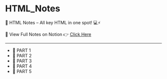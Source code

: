 # HTML_Notes
📘 HTML Notes – All key HTML in one spot! 💻⚡
<p>🔗 View Full Notes on Notion 👉 <a href="https://www.notion.so/HTML-2acf9f47177d4c548c5f305f719110f1?source=copy_link">Click Here</a></p>
<hr>
<ul>
    <li>🔗 PART 1 <a href="https://github.com/linuxmnster/HTML_Notes/blob/main/HTML%20PART%20-%201/HTML_Part_1.md"></a></li>
    <li>🔗 PART 2 <a href="https://github.com/linuxmnster/HTML_Notes/blob/main/HTML%20PART%20-%202/HTML_Part_2.md"></a></li>
    <li>🔗 PART 3 <a href="https://github.com/linuxmnster/HTML_Notes/blob/main/HTML%20PART%20-%203/HTML_Part_3.md"></a></li>
    <li>🔗 PART 4 <a href="https://github.com/linuxmnster/HTML_Notes/blob/main/HTML%20PART%20-%204/HTML_Part_4.md"></a></li>
    <li>🔗 PART 5 <a href="https://github.com/linuxmnster/HTML_Notes/blob/main/HTML%20PART%20-%205/HTML_Part_5.md"></a></li>
</ul>